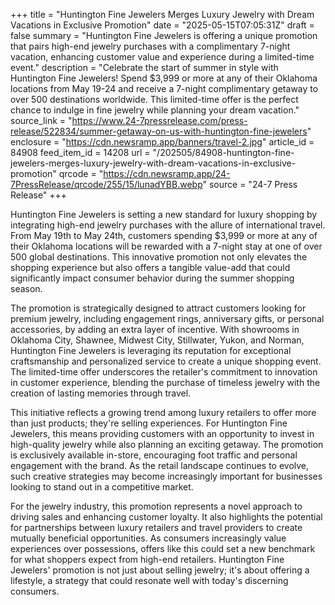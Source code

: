 +++
title = "Huntington Fine Jewelers Merges Luxury Jewelry with Dream Vacations in Exclusive Promotion"
date = "2025-05-15T07:05:31Z"
draft = false
summary = "Huntington Fine Jewelers is offering a unique promotion that pairs high-end jewelry purchases with a complimentary 7-night vacation, enhancing customer value and experience during a limited-time event."
description = "Celebrate the start of summer in style with Huntington Fine Jewelers! Spend $3,999 or more at any of their Oklahoma locations from May 19-24 and receive a 7-night complimentary getaway to over 500 destinations worldwide. This limited-time offer is the perfect chance to indulge in fine jewelry while planning your dream vacation."
source_link = "https://www.24-7pressrelease.com/press-release/522834/summer-getaway-on-us-with-huntington-fine-jewelers"
enclosure = "https://cdn.newsramp.app/banners/travel-2.jpg"
article_id = 84908
feed_item_id = 14208
url = "/202505/84908-huntington-fine-jewelers-merges-luxury-jewelry-with-dream-vacations-in-exclusive-promotion"
qrcode = "https://cdn.newsramp.app/24-7PressRelease/qrcode/255/15/lunadYBB.webp"
source = "24-7 Press Release"
+++

<p>Huntington Fine Jewelers is setting a new standard for luxury shopping by integrating high-end jewelry purchases with the allure of international travel. From May 19th to May 24th, customers spending $3,999 or more at any of their Oklahoma locations will be rewarded with a 7-night stay at one of over 500 global destinations. This innovative promotion not only elevates the shopping experience but also offers a tangible value-add that could significantly impact consumer behavior during the summer shopping season.</p><p>The promotion is strategically designed to attract customers looking for premium jewelry, including engagement rings, anniversary gifts, or personal accessories, by adding an extra layer of incentive. With showrooms in Oklahoma City, Shawnee, Midwest City, Stillwater, Yukon, and Norman, Huntington Fine Jewelers is leveraging its reputation for exceptional craftsmanship and personalized service to create a unique shopping event. The limited-time offer underscores the retailer's commitment to innovation in customer experience, blending the purchase of timeless jewelry with the creation of lasting memories through travel.</p><p>This initiative reflects a growing trend among luxury retailers to offer more than just products; they're selling experiences. For Huntington Fine Jewelers, this means providing customers with an opportunity to invest in high-quality jewelry while also planning an exciting getaway. The promotion is exclusively available in-store, encouraging foot traffic and personal engagement with the brand. As the retail landscape continues to evolve, such creative strategies may become increasingly important for businesses looking to stand out in a competitive market.</p><p>For the jewelry industry, this promotion represents a novel approach to driving sales and enhancing customer loyalty. It also highlights the potential for partnerships between luxury retailers and travel providers to create mutually beneficial opportunities. As consumers increasingly value experiences over possessions, offers like this could set a new benchmark for what shoppers expect from high-end retailers. Huntington Fine Jewelers' promotion is not just about selling jewelry; it's about offering a lifestyle, a strategy that could resonate well with today's discerning consumers.</p>